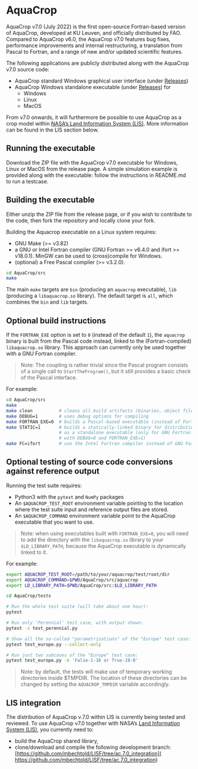 # AquaCrop

AquaCrop v7.0 (July 2022) is the first open-source Fortran-based version 
of AquaCrop, developed at KU Leuven, and officially distributed by FAO. 
Compared to AquaCrop v6.0, the AquaCrop v7.0 features bug fixes, 
performance improvements and internal restructuring, 
a translation from Pascal to Fortran, 
and a range of new and/or updated scientific features.

The following applications are publicly distributed along with the 
AquaCrop v7.0 source code:
* AquaCrop standard Windows graphical user interface (under [Releases](https://github.com/KUL-RSDA/AquaCrop/releases))
* AquaCrop Windows standalone executable (under [Releases](https://github.com/KUL-RSDA/AquaCrop/releases)) for
  * Windows
  * Linux
  * MacOS

From v7.0 onwards, it will furthermore be possible to use AquaCrop
as a crop model within [NASA’s Land Information System (LIS)](
https://github.com/NASA-LIS/LISF). More information can be found in
the LIS section below.

## Running the executable

Download the ZIP file with the AquaCrop v7.0 executable for 
Windows, Linux or MacOS from the release page.
A simple simulation example is provided along with the executable: 
follow the instructions in README.md to run a testcase.

## Building the executable

Either unzip the ZIP file from the release page, or if you wish to contribute to 
the code, then fork the repository and locally clone your fork.

Building the Aquacrop executable on a Linux system requires:

* GNU Make (>= v3.82)
* a GNU or Intel Fortran compiler (GNU Fortran >= v6.4.0 and ifort >= v18.0.1). 
  MinGW can be used to (cross)compile for Windows.
* (optional) a Free Pascal compiler (>= v3.2.0).

```bash
cd AquaCrop/src
make
```

The main `make` targets are `bin` (producing an `aquacrop` executable),
`lib` (producing a `libaquacrop.so` library). The default target is
`all`, which combines the `bin` and `lib` targets.

## Optional build instructions

If the `FORTRAN_EXE` option is set to `0` (instead of the default `1`),
the `aquacrop` binary is built from the Pascal code instead, linked to
the (Fortran-compiled) `libaquacrop.so` library. This approach can
currently only be used together with a GNU Fortran compiler.

> Note: The coupling is rather trivial since the Pascal program consists
  of a single call to `StartTheProgram()`, but it still provides a basic
  check of the Pascal interface.

For example:
```bash
cd AquaCrop/src
make
make clean          # cleans all build artifacts (binaries, object files, ...)
make DEBUG=1        # uses debug options for compiling
make FORTRAN_EXE=0  # builds a Pascal-based executable (instead of Fortran-based)
make STATIC=1       # builds a statically-linked binary for distribution
                    # as a standalone executable (only for GNU Fortran and
                    # with DEBUG=0 and FORTRAN_EXE=1)
make FC=ifort       # use the Intel Fortran compiler instead of GNU Fortran
```

## Optional testing of source code conversions against reference output

Running the test suite requires:

* Python3 with the `pytest` and `NumPy` packages
* An `$AQUACROP_TEST_ROOT` environment variable pointing to the location
  where the test suite input and reference output files are stored.
* An `$AQUACROP_COMMAND` environment variable point to the AquaCrop
  executable that you want to use.

> Note: when using executables built with `FORTRAN_EXE=0`, you will need to add
  the directory with the `libaquacrop.so` library to your `$LD_LIBRARY_PATH`,
  because the AquaCrop executable is dynamically linked to it.

For example:
```bash
export AQUACROP_TEST_ROOT=/path/to/your/aquacrop/test/root/dir
export AQUACROP_COMMAND=$PWD/AquaCrop/src/aquacrop
export LD_LIBRARY_PATH=$PWD/AquaCrop/src:$LD_LIBRARY_PATH

cd AquaCrop/tests

# Run the whole test suite (will take about one hour):
pytest

# Run only 'Perennial' test case, with output shown:
pytest -s test_perennial.py

# Show all the so-called "parametrizations" of the "Europe" test case:
pytest test_europe.py --collect-only

# Run just two subcases of the "Europe" test case:
pytest test_europe.py -k 'False-1-16 or True-19-0'
```

> Note: by default, the tests will make use of temporary working directories
  inside $TMPDIR. The location of these directories can be changed by setting
  the `AQUACROP_TMPDIR` variable accordingly.

## LIS integration

The distribution of AquaCrop v.7.0 within LIS is currently being tested and reviewed.
To use AquaCrop v7.0 together with NASA’s [Land Information System (LIS)](
https://github.com/NASA-LIS/LISF), you currently need to:
* build the AquaCrop shared library,
* clone/download and compile the following development branch:
  [https://github.com/mbechtold/LISF/tree/ac.7.0_integration](
   https://github.com/mbechtold/LISF/tree/ac.7.0_integration)
